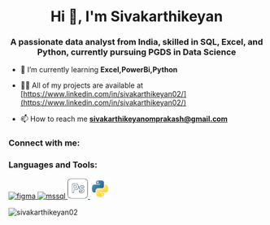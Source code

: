 <h1 align="center">Hi 👋, I'm Sivakarthikeyan</h1>
<h3 align="center">A passionate data analyst from India, skilled in SQL, Excel, and Python, currently pursuing PGDS in Data Science</h3>

- 🌱 I’m currently learning **Excel,PowerBi,Python**

- 👨‍💻 All of my projects are available at [https://www.linkedin.com/in/sivakarthikeyan02/](https://www.linkedin.com/in/sivakarthikeyan02/)

- 📫 How to reach me **sivakarthikeyanomprakash@gmail.com**

<h3 align="left">Connect with me:</h3>
<p align="left">
</p>

<h3 align="left">Languages and Tools:</h3>
<p align="left"> <a href="https://www.figma.com/" target="_blank" rel="noreferrer"> <img src="https://www.vectorlogo.zone/logos/figma/figma-icon.svg" alt="figma" width="40" height="40"/> </a> <a href="https://www.microsoft.com/en-us/sql-server" target="_blank" rel="noreferrer"> <img src="https://www.svgrepo.com/show/303229/microsoft-sql-server-logo.svg" alt="mssql" width="40" height="40"/> </a> <a href="https://www.photoshop.com/en" target="_blank" rel="noreferrer"> <img src="https://raw.githubusercontent.com/devicons/devicon/master/icons/photoshop/photoshop-line.svg" alt="photoshop" width="40" height="40"/> </a> <a href="https://www.python.org" target="_blank" rel="noreferrer"> <img src="https://raw.githubusercontent.com/devicons/devicon/master/icons/python/python-original.svg" alt="python" width="40" height="40"/> </a> </p>

<p><img align="center" src="https://github-readme-stats.vercel.app/api/top-langs?username=sivakarthikeyan02&show_icons=true&locale=en&layout=compact" alt="sivakarthikeyan02" /></p>
